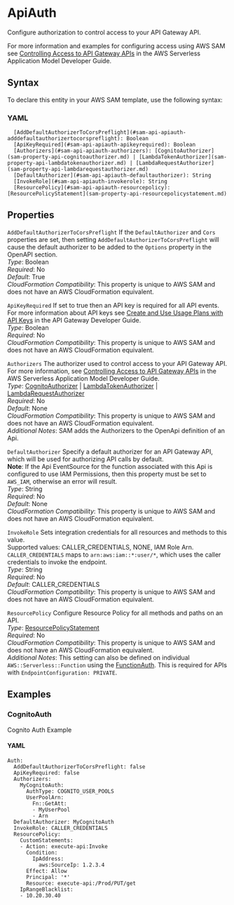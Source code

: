 # ApiAuth<a name="sam-property-api-apiauth"></a>

Configure authorization to control access to your API Gateway API\.

For more information and examples for configuring access using AWS SAM see [Controlling Access to API Gateway APIs](serverless-controlling-access-to-apis.md) in the AWS Serverless Application Model Developer Guide\.

## Syntax<a name="sam-property-api-apiauth-syntax"></a>

To declare this entity in your AWS SAM template, use the following syntax:

### YAML<a name="sam-property-api-apiauth-syntax.yaml"></a>

```
  [AddDefaultAuthorizerToCorsPreflight](#sam-api-apiauth-adddefaultauthorizertocorspreflight): Boolean
  [ApiKeyRequired](#sam-api-apiauth-apikeyrequired): Boolean
  [Authorizers](#sam-api-apiauth-authorizers): [CognitoAuthorizer](sam-property-api-cognitoauthorizer.md) | [LambdaTokenAuthorizer](sam-property-api-lambdatokenauthorizer.md) | [LambdaRequestAuthorizer](sam-property-api-lambdarequestauthorizer.md)
  [DefaultAuthorizer](#sam-api-apiauth-defaultauthorizer): String
  [InvokeRole](#sam-api-apiauth-invokerole): String
  [ResourcePolicy](#sam-api-apiauth-resourcepolicy): [ResourcePolicyStatement](sam-property-api-resourcepolicystatement.md)
```

## Properties<a name="sam-property-api-apiauth-properties"></a>

 `AddDefaultAuthorizerToCorsPreflight`   <a name="sam-api-apiauth-adddefaultauthorizertocorspreflight"></a>
If the `DefaultAuthorizer` and `Cors` properties are set, then setting `AddDefaultAuthorizerToCorsPreflight` will cause the default authorizer to be added to the `Options` property in the OpenAPI section\.  
*Type*: Boolean  
*Required*: No  
*Default*: True  
*CloudFormation Compatibility*: This property is unique to AWS SAM and does not have an AWS CloudFormation equivalent\.

 `ApiKeyRequired`   <a name="sam-api-apiauth-apikeyrequired"></a>
If set to true then an API key is required for all API events\. For more information about API keys see [Create and Use Usage Plans with API Keys](https://docs.aws.amazon.com/apigateway/latest/developerguide/api-gateway-api-usage-plans.html) in the API Gateway Developer Guide\.  
*Type*: Boolean  
*Required*: No  
*CloudFormation Compatibility*: This property is unique to AWS SAM and does not have an AWS CloudFormation equivalent\.

 `Authorizers`   <a name="sam-api-apiauth-authorizers"></a>
The authorizer used to control access to your API Gateway API\.  
For more information, see [Controlling Access to API Gateway APIs](serverless-controlling-access-to-apis.md) in the AWS Serverless Application Model Developer Guide\.  
*Type*: [CognitoAuthorizer](sam-property-api-cognitoauthorizer.md) \| [LambdaTokenAuthorizer](sam-property-api-lambdatokenauthorizer.md) \| [LambdaRequestAuthorizer](sam-property-api-lambdarequestauthorizer.md)  
*Required*: No  
*Default*: None  
*CloudFormation Compatibility*: This property is unique to AWS SAM and does not have an AWS CloudFormation equivalent\.  
*Additional Notes*: SAM adds the Authorizers to the OpenApi definition of an Api\.

 `DefaultAuthorizer`   <a name="sam-api-apiauth-defaultauthorizer"></a>
Specify a default authorizer for an API Gateway API, which will be used for authorizing API calls by default\.  
**Note**: If the Api EventSource for the function associated with this Api is configured to use IAM Permissions, then this property must be set to `AWS_IAM`, otherwise an error will result\.  
*Type*: String  
*Required*: No  
*Default*: None  
*CloudFormation Compatibility*: This property is unique to AWS SAM and does not have an AWS CloudFormation equivalent\.

 `InvokeRole`   <a name="sam-api-apiauth-invokerole"></a>
Sets integration credentials for all resources and methods to this value\.  
Supported values: CALLER\_CREDENTIALS, NONE, IAM Role Arn\.  
`CALLER_CREDENTIALS` maps to `arn:aws:iam::*:user/*`, which uses the caller credentials to invoke the endpoint\.  
*Type*: String  
*Required*: No  
*Default*: CALLER\_CREDENTIALS  
*CloudFormation Compatibility*: This property is unique to AWS SAM and does not have an AWS CloudFormation equivalent\.

 `ResourcePolicy`   <a name="sam-api-apiauth-resourcepolicy"></a>
Configure Resource Policy for all methods and paths on an API\.  
*Type*: [ResourcePolicyStatement](sam-property-api-resourcepolicystatement.md)  
*Required*: No  
*CloudFormation Compatibility*: This property is unique to AWS SAM and does not have an AWS CloudFormation equivalent\.  
*Additional Notes*: This setting can also be defined on individual `AWS::Serverless::Function` using the [FunctionAuth](sam-property-function-functionauth.md)\. This is required for APIs with `EndpointConfiguration: PRIVATE`\.

## Examples<a name="sam-property-api-apiauth--examples"></a>

### CognitoAuth<a name="sam-property-api-apiauth--examples--cognitoauth"></a>

Cognito Auth Example

#### YAML<a name="sam-property-api-apiauth--examples--cognitoauth--yaml"></a>

```
Auth:
  AddDefaultAuthorizerToCorsPreflight: false
  ApiKeyRequired: false
  Authorizers:
    MyCognitoAuth:
      AuthType: COGNITO_USER_POOLS
      UserPoolArn:
        Fn::GetAtt:
        - MyUserPool
        - Arn
  DefaultAuthorizer: MyCognitoAuth
  InvokeRole: CALLER_CREDENTIALS
  ResourcePolicy:
    CustomStatements:
    - Action: execute-api:Invoke
      Condition:
        IpAddress:
          aws:SourceIp: 1.2.3.4
      Effect: Allow
      Principal: '*'
      Resource: execute-api:/Prod/PUT/get
    IpRangeBlacklist:
    - 10.20.30.40
```